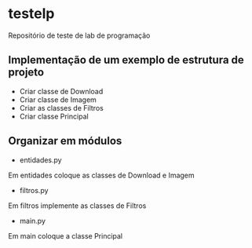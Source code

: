 # testelp
Repositório de teste de lab de programação

## Implementação de um exemplo de estrutura de projeto 

- Criar classe de Download
- Criar classe de Imagem
- Criar as classes de Filtros
- Criar classe Principal

## Organizar em módulos

- entidades.py
  
Em entidades coloque as classes de Download e Imagem

- filtros.py
  
Em filtros implemente as classes de Filtros

- main.py
  
Em main coloque a classe Principal
